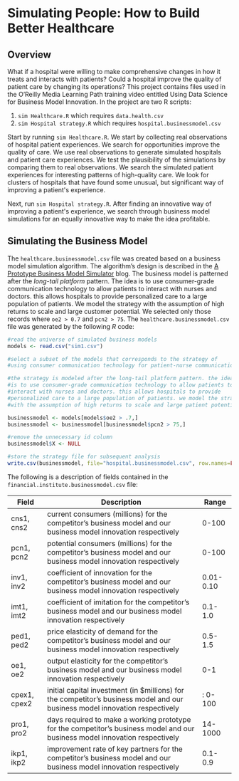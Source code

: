 # Simulating People: How to Build Better Healthcare

## Overview
What if a hospital were willing to make comprehensive changes in how it treats and interacts with patients? Could a hospital improve the quality of patient care by changing its operations? This project contains files used in the O’Reilly Media Learning Path training video entitled Using Data Science for Business Model Innovation. In the project are two R scripts:

1. `sim Healthcare.R` which requires `data.health.csv`
2. `sim Hospital strategy.R` which requires `hospital.businessmodel.csv`

Start by running `sim Healthcare.R`. We start by collecting real observations of hospital patient experiences. We search for opportunities improve the quality of care. We use real observations to generate simulated hospitals and patient care experiences. We test the plausibility of the simulations by comparing them to real observations. We search the simulated patient experiences for interesting patterns of high-quality care. We look for clusters of hospitals that have found some unusual, but significant way of improving a patient's experience. 

Next, run `sim Hospital strategy.R`. After finding an innovative way of improving a patient's experience, we search through business model simulations for an equally innovative way to make the idea profitable.

## Simulating the Business Model

The `healthcare.businessmodel.csv` file was created based on a business model simulation algorithm. The algorithm’s design is described in the [A Prototype Business Model Simulator](https://blogs.csc.com/2015/04/29/a-prototype-business-model-simulator/) blog. The business model is patterned after the *long-tail platform* pattern. The idea is to use consumer-grade communication technology to allow patients to interact with nurses and doctors. this allows hospitals to provide personalized care to a large population of patients. We model the strategy with the assumption of high returns to scale and large customer potential. We selected only those records where `oe2 > 0.7` and `pcn2 > 75`. The `healthcare.businessmodel.csv` file was generated by the following *R* code:

```R
#read the universe of simulated business models
models <- read.csv("sim1.csv")

#select a subset of the models that corresponds to the strategy of
#using consumer communication technology for patient-nurse communication

#the strategy is modeled after the long-tail platform pattern. the idea
#is to use consumer-grade communication technology to allow patients to
#interact with nurses and doctors. this allows hospitals to provide
#personalized care to a large population of patients. we model the strategy
#with the assumption of high returns to scale and large patient potential

businessmodel <- models[models$oe2 > .7,]
businessmodel <- businessmodel[businessmodel$pcn2 > 75,]

#remove the unnecessary id column
businessmodel$X <- NULL

#store the strategy file for subsequent analysis
write.csv(businessmodel, file="hospital.businessmodel.csv", row.names=FALSE)
```

The following is a description of fields contained in the `financial.institute.businessmodel.csv` file:

Field | Description | Range
--- | --- | ---
cns1, cns2 | current consumers (millions) for the competitor’s business model and our business model innovation respectively | 0-100
pcn1, pcn2 | potential consumers (millions) for the competitor’s business model and our business model innovation respectively | 0-100
inv1, inv2 | coefficient of innovation for the competitor’s business model and our business model innovation respectively | 0.01-0.10
imt1, imt2 | coefficient of imitation for the competitor’s business model and our business model innovation respectively | 0.1-1.0
ped1, ped2 | price elasticity of demand for the competitor’s business model and our business model innovation respectively | 0.5-1.5
oe1, oe2 | output elasticity for the competitor’s business model and our business model innovation respectively | 0-1
cpex1, cpex2 | initial capital investment (in $millions) for the competitor’s business model and our business model innovation respectively |: 0-100
pro1, pro2 | days required to make a working prototype for the competitor’s business model and our business model innovation respectively | 14-1000
ikp1, ikp2 | improvement rate of key partners for the competitor’s business model and our business model innovation respectively | 0.1-0.9
